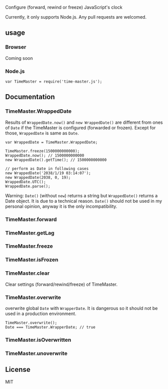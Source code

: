 Configure (forward, rewind or freeze) JavaScript's clock

Currently, it only supports Node.js. Any pull requests are welcomed.

## usage

### Browser
Coming soon

### Node.js

```
var TimeMaster = require('time-master.js');
```

## Documentation

### TimeMaster.WrappedDate
Results of `WrappedDate.now()` and `new WrappedDate()` are different from ones of `Date` if the TimeMaster is configured (forwarded or frozen). Except for those, `WrappedDate` is same as `Date`.

```
var WrappedDate = TimeMaster.WrappedDate;

TimeMaster.freeze(1500000000000);
WrappedDate.now(); // 1500000000000
new WrappedDate().getTime(); // 1500000000000

// perform as Date in following cases
new WrappedDate('2038/1/19 03:14:07');
new WrappedDate(2038, 0, 19);
WrappedDate.UTC();
WrappedDate.parse();
```

Warning: `Date()` (without `new`) returns a string but `WrappedDate()` returns a Date object. It is due to a technical reason. `Date()` should not be used in my personal opinion, anyway it is the only incompatibility.

### TimeMaster.forward

### TimeMaster.getLag

### TimeMaster.freeze

### TimeMaster.isFrozen

### TimeMaster.clear
Clear settings (forward/rewind/freeze) of TimeMaster.

### TimeMaster.overwrite
overwrite global `Date` with `WrapperDate`. It is dangerous so it should not be used in a production environment.

```
TimeMaster.overwrite();
Date === TimeMaster.WrapperDate; // true
```

### TimeMaster.isOverwritten

### TimeMaster.unoverwrite

## License

MIT
